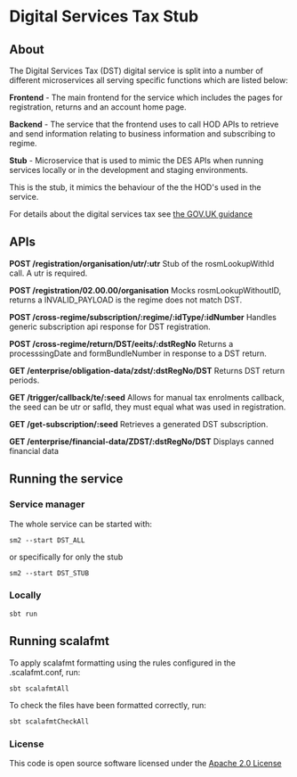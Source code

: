 # Digital Services Tax Stub

## About
The Digital Services Tax (DST) digital service is split into a number of different microservices all serving specific functions which are listed below:

**Frontend** - The main frontend for the service which includes the pages for registration, returns and an account home page.

**Backend** - The service that the frontend uses to call HOD APIs to retrieve and send information relating to business information and subscribing to regime.

**Stub** - Microservice that is used to mimic the DES APIs when running services locally or in the development and staging environments.

This is the stub, it mimics the behaviour of the the HOD's used in the service. 

For details about the digital services tax see [the GOV.UK guidance](https://www.gov.uk/government/consultations/digital-services-tax-draft-guidance)

## APIs

**POST       /registration/organisation/utr/:utr**
Stub of the rosmLookupWithId call. A utr is required.

**POST       /registration/02.00.00/organisation**
Mocks rosmLookupWithoutID, returns a INVALID_PAYLOAD is the regime does not match DST.

**POST       /cross-regime/subscription/:regime/:idType/:idNumber**
Handles generic subscription api response for DST registration. 

**POST /cross-regime/return/DST/eeits/:dstRegNo**
Returns a processsingDate and formBundleNumber in response to a DST return.

**GET /enterprise/obligation-data/zdst/:dstRegNo/DST**
Returns DST return periods.

**GET /trigger/callback/te/:seed**
Allows for manual tax enrolments callback, the seed can be utr or safId, they must equal what was used in registration.

**GET /get-subscription/:seed** 
Retrieves a generated DST subscription.

**GET /enterprise/financial-data/ZDST/:dstRegNo/DST**
Displays canned financial data

## Running the service
### Service manager
The whole service can be started with:

`sm2 --start DST_ALL`

or specifically for only the stub

`sm2 --start DST_STUB`

### Locally

`sbt run`

## Running scalafmt

To apply scalafmt formatting using the rules configured in the .scalafmt.conf, run:

`sbt scalafmtAll`

To check the files have been formatted correctly, run:

`sbt scalafmtCheckAll`

### License

This code is open source software licensed under the [Apache 2.0 License]("http://www.apache.org/licenses/LICENSE-2.0.html")
 